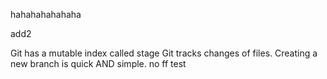 hahahahahahaha

add2

Git has a mutable index called stage
Git tracks changes of files.
Creating a new branch is quick AND simple.
no ff test
